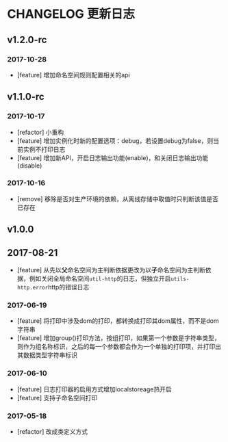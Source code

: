# CHANGELOG 更新日志

## v1.2.0-rc
### 2017-10-28
- [feature] 增加命名空间规则配置相关的api

## v1.1.0-rc
### 2017-10-17
- [refactor] 小重构
- [feature] 增加实例化时新的配置选项：debug，若设置debug为false，则当前实例不打印日志
- [feature] 增加新API，开启日志输出功能(enable)，和关闭日志输出功能(disable)

### 2017-10-16
- [remove] 移除是否对生产环境的依赖，从离线存储中取值时只判断该值是否已存在

## v1.0.0
## 2017-08-21
- [feature] 从先以**父**命名空间为主判断依据更改为以**子**命名空间为主判断依据，例如关闭全局命名空间`util-http`的日志，但独立开启`utils-http.error`http的错误日志

### 2017-06-19
- [feature] 将打印中涉及dom的打印，都转换成打印其dom属性，而不是dom字符串
- [feature] 增加group()打印方法，按组打印，如果第一个参数是字符串类型，则作为组名称标识，之后的每一个参数都会作为一个单独的打印项，并打印出其数据类型字符串标识

### 2017-06-10
- [feature] 日志打印器的启用方式增加localstoreage热开启
- [feature] 支持子命名空间打印

### 2017-05-18
- [refactor] 改成类定义方式